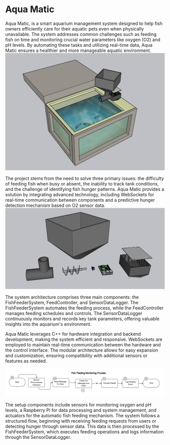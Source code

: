 # Aqua Matic  

Aqua Matic, is a smart aquarium management system designed to help fish owners efficiently care for their aquatic pets even when physically unavailable. The system addresses common challenges such as feeding fish on time and monitoring crucial water parameters like oxygen (O2) and pH levels. By automating these tasks and utilizing real-time data, Aqua Matic ensures a healthier and more manageable aquatic environment.  
![3D Model](images/povAqua.jpeg) 


The project stems from the need to solve three primary issues: the difficulty of feeding fish when busy or absent, the inability to track tank conditions, and the challenge of identifying fish hunger patterns. Aqua Matic provides a solution by integrating advanced technology, including WebSockets for real-time communication between components and a predictive hunger detection mechanism based on O2 sensor data.  
![Hardware](images/partsAqua.jpeg) 

The system architecture comprises three main components: the FishFeederSystem, FeedController, and SensorDataLogger. The FishFeederSystem automates the feeding process, while the FeedController manages feeding schedules and controls. The SensorDataLogger continuously monitors and records key tank parameters, offering valuable insights into the aquarium's environment.  

Aqua Matic leverages C++ for hardware integration and backend development, making the system efficient and responsive. WebSockets are employed to maintain real-time communication between the hardware and the control interface. The modular architecture allows for easy expansion and customization, ensuring compatibility with additional sensors or features as needed.  

![Aqua Matic Flow Chart](images/flowChart.png) 

The setup components include sensors for monitoring oxygen and pH levels, a Raspberry Pi for data processing and system management, and actuators for the automatic fish feeding mechanism. The system follows a structured flow, beginning with receiving feeding requests from users or detecting hunger through sensor data. This data is then processed by the FishFeederSystem, which executes feeding operations and logs information through the SensorDataLogger.  

